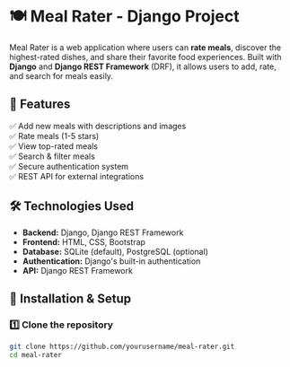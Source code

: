 # 🍽️ Meal Rater - Django Project

Meal Rater is a web application where users can **rate meals**, discover the highest-rated dishes, and share their favorite food experiences. Built with **Django** and **Django REST Framework** (DRF), it allows users to add, rate, and search for meals easily.

## 🚀 Features
✅ Add new meals with descriptions and images  
✅ Rate meals (1-5 stars)  
✅ View top-rated meals  
✅ Search & filter meals  
✅ Secure authentication system  
✅ REST API for external integrations  

## 🛠 Technologies Used
- **Backend:** Django, Django REST Framework  
- **Frontend:** HTML, CSS, Bootstrap  
- **Database:** SQLite (default), PostgreSQL (optional)  
- **Authentication:** Django's built-in authentication  
- **API:** Django REST Framework  

## 🔧 Installation & Setup
### **1️⃣ Clone the repository**
```sh
git clone https://github.com/yourusername/meal-rater.git
cd meal-rater